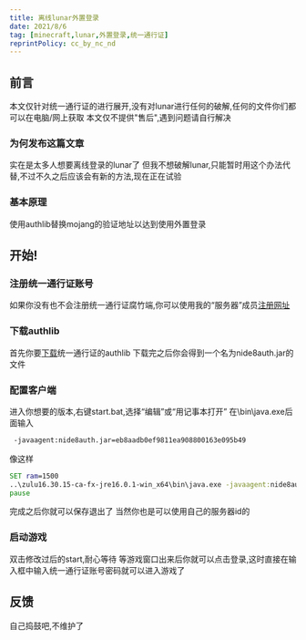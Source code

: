 ```yaml
---
title: 离线lunar外置登录
date: 2021/8/6
tag: [minecraft,lunar,外置登录,统一通行证]
reprintPolicy: cc_by_nc_nd
---
```

## 前言
本文仅针对统一通行证的进行展开,没有对lunar进行任何的破解,任何的文件你们都可以在电脑/网上获取
本文仅不提供"售后",遇到问题请自行解决
### 为何发布这篇文章
实在是太多人想要离线登录的lunar了
但我不想破解lunar,只能暂时用这个办法代替,不过不久之后应该会有新的方法,现在正在试验
### 基本原理
使用authlib替换mojang的验证地址以达到使用外置登录
## 开始!
### 注册统一通行证账号
如果你没有也不会注册统一通行证腐竹端,你可以使用我的“服务器”成员[注册网址](https://login2.nide8.com:233/eb8aadb0ef9811ea908800163e095b49/loginreg)
### 下载authlib
首先你要[下载](https://login2.nide8.com:233/index/jar)统一通行证的authlib
下载完之后你会得到一个名为nide8auth.jar的文件
### 配置客户端
进入你想要的版本,右键start.bat,选择“编辑”或“用记事本打开”
在\bin\java.exe后面输入
```cmd
 -javaagent:nide8auth.jar=eb8aadb0ef9811ea908800163e095b49 
```
像这样
```cmd
SET ram=1500
..\zulu16.30.15-ca-fx-jre16.0.1-win_x64\bin\java.exe -javaagent:nide8auth.jar=eb8aadb0ef9811ea908800163e095b49 --add-modules jdk.naming.dns --add-exports jdk.naming.dns/com.sun.jndi.dns=java.naming -Djna.boot.library.path=natives --add-opens java.base/java.io=ALL-UNNAMED -Xms%ram%m -Xmx%ram%m -Djava.library.path=natives -XX:+DisableAttachMechanism -cp vpatcher-prod.jar;ReplayMod.jar;lunar-prod-optifine.jar;lunar-libs.jar;lunar-assets-prod-1-optifine.jar;lunar-assets-prod-2-optifine.jar;lunar-assets-prod-3-optifine.jar;OptiFine.jar com.moonsworth.lunar.patcher.LunarMain --version 1.8 --accessToken 0 --assetIndex 1.8 --userProperties {} --gameDir ..\lunar --texturesDir ..\textures --launcherVersion 2.7.3 --width 854 --height 480
pause
```
完成之后你就可以保存退出了
当然你也是可以使用自己的服务器id的
### 启动游戏
双击修改过后的start,耐心等待
等游戏窗口出来后你就可以点击登录,这时直接在输入框中输入统一通行证账号密码就可以进入游戏了
## 反馈
自己捣鼓吧,不维护了